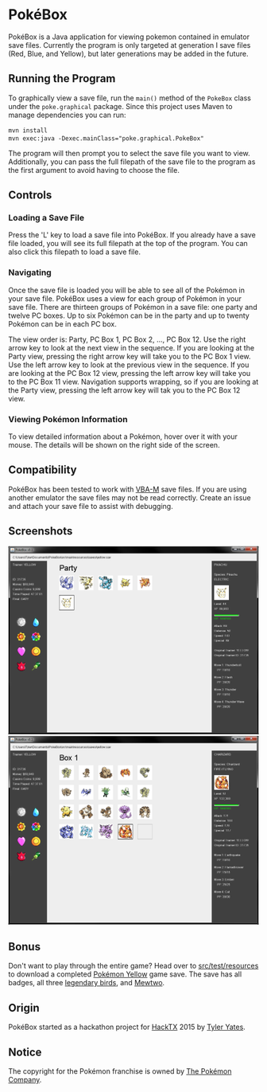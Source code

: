# PokéBox
PokéBox is a Java application for viewing pokemon contained in emulator save files. Currently the program is only targeted at generation I save files (Red, Blue, and Yellow), but later generations may be added in the future.

## Running the Program
To graphically view a save file, run the `main()` method of the `PokeBox` class under the `poke.graphical` package. Since this project uses Maven to manage dependencies you can run:
```
mvn install
mvn exec:java -Dexec.mainClass="poke.graphical.PokeBox"
```
The program will then prompt you to select the save file you want to view. Additionally, you can pass the full filepath of the save file to the program as the first argument to avoid having to choose the file.

## Controls
### Loading a Save File
Press the 'L' key to load a save file into PokéBox. If you already have a save file loaded, you will see its full filepath at the top of the program. You can also click this filepath to load a save file.

### Navigating
Once the save file is loaded you will be able to see all of the Pokémon in your save file. PokéBox uses a view for each group of Pokémon in your save file. There are thirteen groups of Pokémon in a save file: one party and twelve PC boxes. Up to six Pokémon can be in the party and up to twenty Pokémon can be in each PC box.

The view order is: Party, PC Box 1, PC Box 2, ..., PC Box 12. Use the right arrow key to look at the next view in the sequence. If you are looking at the Party view, pressing the right arrow key will take you to the PC Box 1 view. Use the left arrow key to look at the previous view in the sequence. If you are looking at the PC Box 12 view, pressing the left arrow key will take you to the PC Box 11 view. Navigation supports wrapping, so if you are looking at the Party view, pressing the left arrow key will tak you to the PC Box 12 view.

### Viewing Pokémon Information
To view detailed information about a Pokémon, hover over it with your mouse. The details will be shown on the right side of the screen. 

## Compatibility
PokéBox has been tested to work with [VBA-M](http://vba-m.com/) save files. If you are using another emulator the save files may not be read correctly. Create an issue and attach your save file to assist with debugging.

## Screenshots
![Party View](/screenshots/party_view.png?raw=true "Party View")
![Box View](/screenshots/box_view.png?raw=true "Box View")

## Bonus
Don't want to play through the entire game? Head over to [src/test/resources](https://github.com/Tyler-Yates/PokeBox/tree/master/src/test/resources) to download a completed [Pokémon Yellow](http://bulbapedia.bulbagarden.net/wiki/Pok%C3%A9mon_Yellow_Version) game save. The save has all badges, all three [legendary birds](http://bulbapedia.bulbagarden.net/wiki/Legendary_birds), and [Mewtwo](http://bulbapedia.bulbagarden.net/wiki/Mewtwo_%28Pok%C3%A9mon%29).

## Origin
PokéBox started as a hackathon project for [HackTX](http://hacktx.com/) 2015 by [Tyler Yates](https://github.com/Tyler-Yates).

## Notice
The copyright for the Pokémon franchise is owned by [The Pokémon Company](http://www.pokemon.com/us/).
